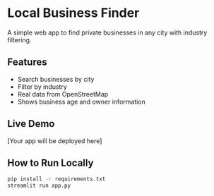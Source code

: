 # Local Business Finder

A simple web app to find private businesses in any city with industry filtering.

## Features
- Search businesses by city
- Filter by industry
- Real data from OpenStreetMap
- Shows business age and owner information

## Live Demo
[Your app will be deployed here]

## How to Run Locally
```bash
pip install -r requirements.txt
streamlit run app.py
```
